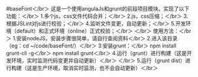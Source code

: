 #baseFont＜/br＞
这是一个使用angulaJs和grunt的前段项目模块。实现了以下功能：＜/br＞
1.多个js，css文件代码合并；＜/br＞
2.js，css压缩；＜/br＞
3.根据JSLint对js进行校验；＜/br＞
4.监听文件变更，自动更新；＜/br＞
5.开发环境（default）和正式环境（online）正式校验；＜/br＞
＜/br＞
使用方法：＜/br＞
1.安装nodeJS，安装步骤很简单，请自行查阅资料＜/br＞
2.进入该目录（eg：cd ~/code/baseFont/）＜/br＞
3.安装grunt：＜/br＞
    npm install grunt-cli -g＜/br＞
    npm install grunt＜/br＞
4.运行（grunt）进行构建（这是开发环境，实时监测代码变更并自动更新）＜/br＞
＜/br＞
5.运行（grunt dist）进行构建（这是生产环境，取消实时监测，也不会自动更新）＜/br＞
